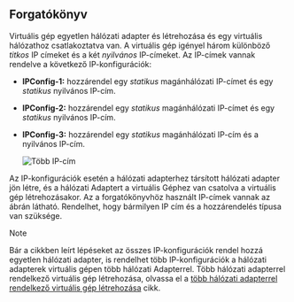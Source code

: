 ## <a name="scenario"></a>Forgatókönyv
Virtuális gép egyetlen hálózati adapter és létrehozása és egy virtuális hálózathoz csatlakoztatva van. A virtuális gép igényel három különböző *titkos* IP címeket és a két *nyilvános* IP-címeket. Az IP-címek vannak rendelve a következő IP-konfigurációk:

* **IPConfig-1:** hozzárendel egy *statikus* magánhálózati IP-címet és egy *statikus* nyilvános IP-cím.
* **IPConfig-2:** hozzárendel egy *statikus* magánhálózati IP-címet és egy *statikus* nyilvános IP-cím.
* **IPConfig-3:** hozzárendel egy *statikus* magánhálózati IP-cím és a nyilvános IP-cím.
  
    ![Több IP-cím](./media/virtual-network-multiple-ip-addresses-scenario/multiple-ipconfigs.png)

Az IP-konfigurációk esetén a hálózati adapterhez társított hálózati adapter jön létre, és a hálózati Adaptert a virtuális Géphez van csatolva a virtuális gép létrehozásakor. Az a forgatókönyvhöz használt IP-címek vannak az ábrán látható. Rendelhet, hogy bármilyen IP cím és a hozzárendelés típusa van szüksége.

> [!NOTE]
> Bár a cikkben leírt lépéseket az összes IP-konfigurációk rendel hozzá egyetlen hálózati adapter, is rendelhet több IP-konfigurációk a hálózati adapterek virtuális gépen több hálózati Adapterrel. Több hálózati adapterrel rendelkező virtuális gép létrehozása, olvassa el a [több hálózati adapterrel rendelkező virtuális gép létrehozása](../articles/virtual-machines/windows/multiple-nics.md) cikk.